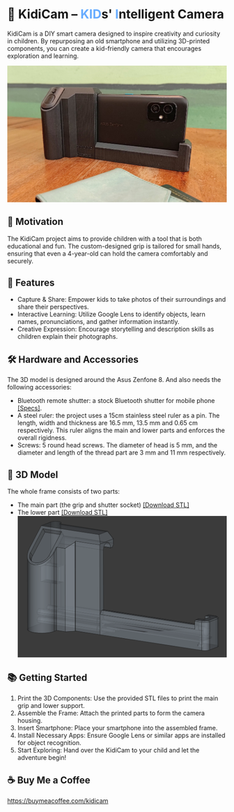# 📸 KidiCam – <font color="#69ADFF">KID</font>s' <font color="#69ADFF">I</font>ntelligent Camera
KidiCam is a DIY smart camera designed to inspire creativity and curiosity in children. By repurposing an old smartphone and utilizing 3D-printed components, you can create a kid-friendly camera that encourages exploration and learning.

![alt KidiCam](photo/front.jpg "Front")

## 🎯 Motivation
The KidiCam project aims to provide children with a tool that is both educational and fun. The custom-designed grip is tailored for small hands, ensuring that even a 4-year-old can hold the camera comfortably and securely.

## 🚀 Features
* Capture & Share: Empower kids to take photos of their surroundings and share their perspectives.
* Interactive Learning: Utilize Google Lens to identify objects, learn names, pronunciations, and gather information instantly.
* Creative Expression: Encourage storytelling and description skills as children explain their photographs.

## 🛠️ Hardware and Accessories
The 3D model is designed around the Asus Zenfone 8. And also needs the following accessories:
* Bluetooth remote shutter: a stock Bluetooth shutter for mobile phone [[Specs]](https://www.momoshop.com.tw/TP/TP0001385/goodsDetail/TP00013850000727?categoryCode=4200700384&sourcePageType=4).
* A steel ruler: the project uses a 15cm stainless steel ruler as a pin. The length, width and thickness are 16.5 mm, 13.5 mm and 0.65 cm respectively. This ruler aligns the main and lower parts and enforces the overall rigidness.
* Screws: 5 round head screws. The diameter of head is 5 mm, and the diameter and length of the thread part are 3 mm and 11 mm respectively.

## 📁 3D Model
The whole frame consists of two parts:
* The main part (the grip and shutter socket) [[Download STL]](/model/zenfone8_cameraCase_v1p2-Body_right_handler.stl)
* The lower part [[Download STL]](/model/zenfone8_cameraCase_v1p2-Body_left_frame.stl)
![alt 3D model](photo/model.png "3D Models")

## 📚 Getting Started
1. Print the 3D Components: Use the provided STL files to print the main grip and lower support.
2. Assemble the Frame: Attach the printed parts to form the camera housing.
3. Insert Smartphone: Place your smartphone into the assembled frame.
4. Install Necessary Apps: Ensure Google Lens or similar apps are installed for object recognition.
5. Start Exploring: Hand over the KidiCam to your child and let the adventure begin!

## ☕ Buy Me a Coffee
https://buymeacoffee.com/kidicam

